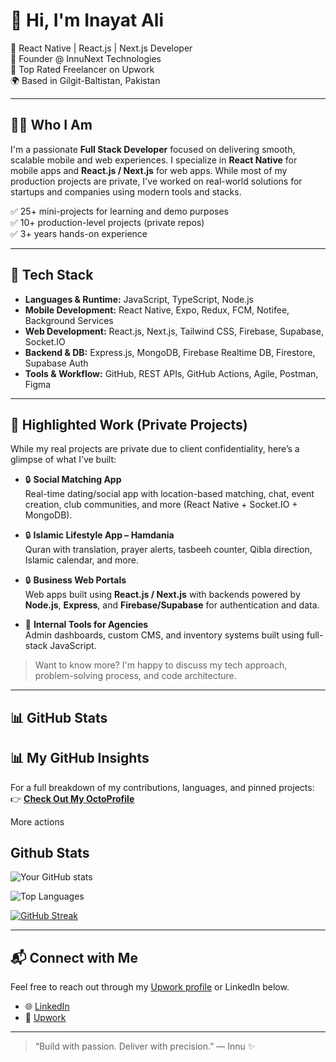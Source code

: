 # 👋 Hi, I'm Inayat Ali

💼 React Native | React.js | Next.js Developer  
🚀 Founder @ InnuNext Technologies  
🎯 Top Rated Freelancer on Upwork  
🌍 Based in Gilgit-Baltistan, Pakistan

---

## 👨‍💻 Who I Am

I'm a passionate **Full Stack Developer** focused on delivering smooth, scalable mobile and web experiences. I specialize in **React Native** for mobile apps and **React.js / Next.js** for web apps. While most of my production projects are private, I've worked on real-world solutions for startups and companies using modern tools and stacks.

✅ 25+ mini-projects for learning and demo purposes  
✅ 10+ production-level projects (private repos)  
✅ 3+ years hands-on experience

---

## 🔧 Tech Stack

- **Languages & Runtime:** JavaScript, TypeScript, Node.js
- **Mobile Development:** React Native, Expo, Redux, FCM, Notifee, Background Services
- **Web Development:** React.js, Next.js, Tailwind CSS, Firebase, Supabase, Socket.IO
- **Backend & DB:** Express.js, MongoDB, Firebase Realtime DB, Firestore, Supabase Auth
- **Tools & Workflow:** GitHub, REST APIs, GitHub Actions, Agile, Postman, Figma

---

## 🌟 Highlighted Work (Private Projects)

While my real projects are private due to client confidentiality, here’s a glimpse of what I’ve built:

- 🔒 **Social Matching App**  
  Real-time dating/social app with location-based matching, chat, event creation, club communities, and more (React Native + Socket.IO + MongoDB).

- 🔒 **Islamic Lifestyle App – Hamdania**  
  Quran with translation, prayer alerts, tasbeeh counter, Qibla direction, Islamic calendar, and more.

- 🔒 **Business Web Portals**  
  Web apps built using **React.js / Next.js** with backends powered by **Node.js**, **Express**, and **Firebase/Supabase** for authentication and data.

- 🔧 **Internal Tools for Agencies**  
  Admin dashboards, custom CMS, and inventory systems built using full-stack JavaScript.

> Want to know more? I'm happy to discuss my tech approach, problem-solving process, and code architecture.

---

## 📊 GitHub Stats

## 📊 My GitHub Insights

For a full breakdown of my contributions, languages, and pinned projects:  
👉 **[Check Out My OctoProfile](https://octoprofile.vercel.app/user?id=inayat567)**

More actions
## Github Stats
![Your GitHub stats](https://github-readme-stats.vercel.app/api?username=Inayat567&show_icons=true&theme=radical) 

![Top Languages](https://github-readme-stats.vercel.app/api/top-langs/?username=Inayat567&layout=compact&theme=radical)

[![GitHub Streak](http://github-readme-streak-stats.herokuapp.com?user=Inayat567&theme=radical)](https://git.io/streak-stats)

---

## 📬 Connect with Me

Feel free to reach out through my [Upwork profile](#) or LinkedIn below.  
<!-- Contact info like email intentionally hidden for public platforms -->

- 🌐 [LinkedIn](https://www.linkedin.com/in/inayat-ali-56420025a/)
- 🔗 [Upwork](https://www.upwork.com/freelancers/~01f9a28f1fe989e240)

---

> “Build with passion. Deliver with precision.” — Innu ✨
